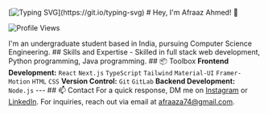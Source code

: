 [![Typing SVG](https://readme-typing-svg.demolab.com?font=Fira+Code&pause=1000&random=false&width=435&lines=As-salamu+alaykum!;Welcome+To+My+Profile!)](https://git.io/typing-svg)  # Hey, I'm Afraaz Ahmed! 👋  <p align="left">   <img src="https://komarev.com/ghpvc/?username=afraaz24&color=gray&style=flat-square" alt="Profile Views"> </p>  I'm an undergraduate student based in India, pursuing Computer Science Engineering.   ## Skills and Expertise  - Skilled in full stack web development, Python programming, Java programming.   ## 📦 Toolbox  **Frontend Development:** `React` `Next.js` `TypeScript` `Tailwind` `Material-UI` `Framer-Motion` `HTML` `CSS`   **Version Control:** `Git` `GitLab`  **Backend Development:** `Node.js`   ---  ## 📫 Contact For a quick response, DM me on [Instagram](https://www.instagram.com/mohammed_afraaz_ahmed) or [LinkedIn](https://www.linkedin.com/in/mohammed-afraaz-ahmed). For inquiries, reach out via email at afraaza74@gmail.com. 

